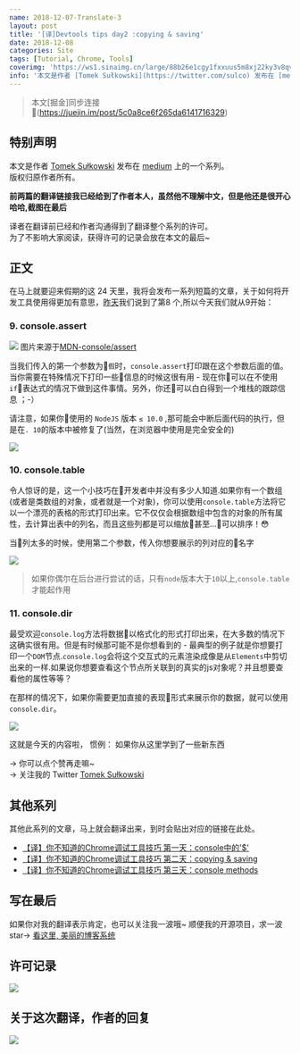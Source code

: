 ```yaml
---
name: 2018-12-07-Translate-3
layout: post
title: '[译]Devtools tips day2 :copying & saving'
date: 2018-12-08
categories: Site
tags: [Tutorial, Chrome, Tools]
coverimg: 'https://ws1.sinaimg.cn/large/88b26e1cgy1fxxuus5m8xj22ky3v8qv6.jpg'
info: '本文是作者 [Tomek Sułkowski](https://twitter.com/sulco) 发布在 [medium](https://medium.com) 上的一个系列。'
---
```


> 本文[掘金]同步连接 (https://juejin.im/post/5c0a8ce6f265da6141716329)

## 特别声明

本文是作者 [Tomek Sułkowski](https://twitter.com/sulco) 发布在 [medium](https://medium.com) 上的一个系列。<br>
版权归原作者所有。<br>

**前两篇的翻译链接我已经给到了作者本人，虽然他不理解中文，但是他还是很开心哈哈,截图在最后**<br>

译者在翻译前已经和作者沟通得到了翻译整个系列的许可。<br>
为了不影响大家阅读，获得许可的记录会放在本文的最后~<br>

## 正文

在马上就要迎来假期的这 24 天里，我将会发布一系列短篇的文章，关于如何将开发工具使用得更加有意思，[昨天](https://juejin.im/post/5c09a80151882521c81168a2)我们说到了第8 个,所以今天我们就从9开始：

### 9. console.assert

![](https://cdn-images-1.medium.com/max/2000/1*wW9wCuQul0xvvgF4IS7Maw.png)
图片来源于[MDN-console/assert](https://developer.mozilla.org/en-US/docs/Web/API/console/assert)

当我们传入的第一个参数为`假`时，`console.assert`打印跟在这个参数后面的值。当你需要在特殊情况下打印一些信息的时候这很有用 - 现在你可以在不使用`if`表达式的情况下做到这件事情。另外，你还可以白白得到一个堆栈的跟踪信息 ；-）

请注意，如果你使用的 `NodeJS` 版本 `≤ 10.0` ,那可能会中断后面代码的执行，但是在`. 10`的版本中被修复了(当然，在浏览器中使用是完全安全的)

![](https://cdn-images-1.medium.com/max/1000/1*BRRb8qV7vBDHYJMZMCXbIw.gif)

### 10. console.table

令人惊讶的是，这一个小技巧在开发者中并没有多少人知道.如果你有一个数组(或者是类数组的对象，或者就是一个对象)，你可以使用`console.table`方法将它以一个漂亮的表格的形式打印出来。它不仅仅会根据数组中包含的对象的所有属性，去计算出表中的列名，而且这些列都是可以缩放甚至...可以排序！😳

当列太多的时候，使用第二个参数，传入你想要展示的列对应的名字

![](https://cdn-images-1.medium.com/max/1000/1*HsQZfYCDXT3NLB3yPyJ6LQ.gif)

> 如果你偶尔在后台进行尝试的话，只有`node`版本大于`10`以上,`console.table`才能起作用

### 11. console.dir

最受欢迎`console.log`方法将数据以格式化的形式打印出来，在大多数的情况下这确实很有用。但是有时候那可能不是你想看到的 - 最典型的例子就是你想要打印一个`DOM`节点.`console.log`会将这个交互式的元素渲染成像是从`Elements`中剪切出来的一样.如果说你想要查看这个节点所关联到的真实的js对象呢？并且想要查看他的属性等等？

在那样的情况下，如果你需要更加直接的表现形式来展示你的数据，就可以使用`console.dir`。

![](https://cdn-images-1.medium.com/max/800/1*JBze_lW-j6t4_oMD1_Hsng.gif)

这就是今天的内容啦，
惯例： 如果你从这里学到了一些新东西

→ 你可以点个赞再走嘛~<br>
→ 关注我的 Twitter [Tomek Sułkowski](https://twitter.com/sulco)

## 其他系列

其他此系列的文章，马上就会翻译出来，到时会贴出对应的链接在此处。

- [【译】你不知道的Chrome调试工具技巧 第一天：console中的'$'](https://juejin.im/post/5c09a80151882521c81168a2)
- [【译】你不知道的Chrome调试工具技巧 第二天：copying & saving](https://juejin.im/post/5c0a0d5ff265da61117a1c75)
- [【译】你不知道的Chrome调试工具技巧 第三天：console methods](https://juejin.im/post/5c0a8ce6f265da6141716329)

## 写在最后
如果你对我的翻译表示肯定，也可以关注我一波哦~
顺便我的开源项目，求一波 star→ [看这里, 美丽的博客系统](https://github.com/DendiSe7enGitHub/vue-blog-generater)


## 许可记录

![](https://user-gold-cdn.xitu.io/2018/12/7/16785bf236522479?w=648&h=675&f=png&s=103687)

## 关于这次翻译，作者的回复

![](https://ws1.sinaimg.cn/large/88b26e1cgy1fxykywxw5pj20hy0iomzb.jpg)